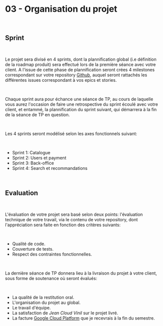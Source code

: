 # 03 - Organisation du projet

<br>

## Sprint

<br>

Le projet sera divisé en 4 sprints, dont la plannification global
(i.e définition de la roadmap produit) sera effectué lors de la
première séance avec votre client. A l'issue de cette phase de
plannification seront crées 4 milestones correspondant sur votre
repository [Github](https://github.com), auquel seront rattachés
les différentes issues correspondant à vos epics et stories.

<br>

Chaque sprint aura pour échance une séance de TP, au cours de laquelle
vous aurez l'occasion de faire une retrospective du sprint écoulé avec
votre client, et entammé, la plannification du sprint suivant, qui
démarrera à la fin de la séance de TP en question.

<br>

Les 4 sprints seront modélisé selon les axes fonctionnels suivant:

<br>

- Sprint 1: Catalogue
- Sprint 2: Users et payment
- Sprint 3: Back-office
- Sprint 4: Search et recommandations

<br>

## Evaluation

<br>

L'évaluation de votre projet sera basé selon deux points: l'évaluation
technique de votre travail, via le contenu de votre repository, dont
l'appréciation sera faite en fonction des critères suivants:

<br>

- Qualité de code.
- Couverture de tests.
- Respect des contraintes fonctionnelles.

<br>

La dernière séance de TP donnera lieu à la livraison du projet à votre
client, sous forme de soutenance où seront évalués:

<br>

- La qualité de la restitution oral.
- L'organisation du projet au global.
- Le travail d'équipe.
- La satisfaction de _Jean Cloud Vinil_ sur le projet livré.
- La facture [Google Cloud Platform](https://cloud.google.com) que je recevrais à la fin du semestre.